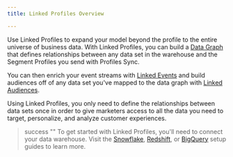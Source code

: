 ```yaml
---
title: Linked Profiles Overview

---
```


Use Linked Profiles to expand your model beyond the profile to the entire universe of business data. With Linked Profiles, you can build a [Data Graph](/docs/unify/linked-profiles/data-graph/) that defines relationships between any data set in the warehouse and the Segment Profiles you send with Profiles Sync. 


You can then enrich your event streams with [Linked Events](/docs/unify/linked-profiles/linked-events/) and build audiences off of any data set you've mapped to the data graph with [Linked Audiences](/docs/unify/linked-profiles/linked-audiences/).


Using Linked Profiles, you only need to define the relationships between data sets once in order to give marketers access to all the data you need to target, personalize, and analyze customer experiences. 

> success ""
> To get started with Linked Profiles, you'll need to connect your data warehouse. Visit the [Snowflake](/docs/unify/linked-profiles/setup-guides/snowflake-setup/), [Redshift](/docs/unify/linked-profiles/setup-guides/redshift-setup/), or [BigQuery](/docs/unify/linked-profiles/setup-guides/BigQuery-setup/) setup guides to learn more.

<!-- Remove -
## Data Graph

[Build a Data Graph](#) to define the relationships between data sets in your warehouse and the Profiles Segment sends with Profiles Sync. You can then use the relational data defined in the Data Graph to build audiences and send them to downstream destinations. 

## Linked Events

[Use Linked Events](#) to enrich event streams from a warehouse destination and send those enriched events to all supported destinations.


## Linked Audiences

With [Linked Audiences](#), you can enable marketers to build Segmented audiences based off of any data set that you've mapped to the data graph.



## Linked Journeys and Content

-->


